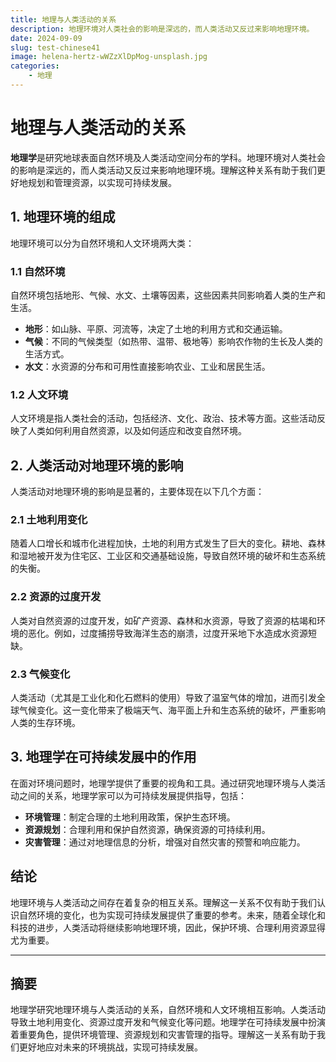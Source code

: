```yaml
---
title: 地理与人类活动的关系
description: 地理环境对人类社会的影响是深远的，而人类活动又反过来影响地理环境。
date: 2024-09-09
slug: test-chinese41
image: helena-hertz-wWZzXlDpMog-unsplash.jpg
categories:
    - 地理
---
```

# 地理与人类活动的关系

**地理学**是研究地球表面自然环境及人类活动空间分布的学科。地理环境对人类社会的影响是深远的，而人类活动又反过来影响地理环境。理解这种关系有助于我们更好地规划和管理资源，以实现可持续发展。

## 1. 地理环境的组成

地理环境可以分为自然环境和人文环境两大类：

### 1.1 自然环境

自然环境包括地形、气候、水文、土壤等因素，这些因素共同影响着人类的生产和生活。

- **地形**：如山脉、平原、河流等，决定了土地的利用方式和交通运输。
- **气候**：不同的气候类型（如热带、温带、极地等）影响农作物的生长及人类的生活方式。
- **水文**：水资源的分布和可用性直接影响农业、工业和居民生活。

### 1.2 人文环境

人文环境是指人类社会的活动，包括经济、文化、政治、技术等方面。这些活动反映了人类如何利用自然资源，以及如何适应和改变自然环境。

## 2. 人类活动对地理环境的影响

人类活动对地理环境的影响是显著的，主要体现在以下几个方面：

### 2.1 土地利用变化

随着人口增长和城市化进程加快，土地的利用方式发生了巨大的变化。耕地、森林和湿地被开发为住宅区、工业区和交通基础设施，导致自然环境的破坏和生态系统的失衡。

### 2.2 资源的过度开发

人类对自然资源的过度开发，如矿产资源、森林和水资源，导致了资源的枯竭和环境的恶化。例如，过度捕捞导致海洋生态的崩溃，过度开采地下水造成水资源短缺。

### 2.3 气候变化

人类活动（尤其是工业化和化石燃料的使用）导致了温室气体的增加，进而引发全球气候变化。这一变化带来了极端天气、海平面上升和生态系统的破坏，严重影响人类的生存环境。

## 3. 地理学在可持续发展中的作用

在面对环境问题时，地理学提供了重要的视角和工具。通过研究地理环境与人类活动之间的关系，地理学家可以为可持续发展提供指导，包括：

- **环境管理**：制定合理的土地利用政策，保护生态环境。
- **资源规划**：合理利用和保护自然资源，确保资源的可持续利用。
- **灾害管理**：通过对地理信息的分析，增强对自然灾害的预警和响应能力。

## 结论

地理环境与人类活动之间存在着复杂的相互关系。理解这一关系不仅有助于我们认识自然环境的变化，也为实现可持续发展提供了重要的参考。未来，随着全球化和科技的进步，人类活动将继续影响地理环境，因此，保护环境、合理利用资源显得尤为重要。

---

## 摘要

地理学研究地理环境与人类活动的关系，自然环境和人文环境相互影响。人类活动导致土地利用变化、资源过度开发和气候变化等问题。地理学在可持续发展中扮演着重要角色，提供环境管理、资源规划和灾害管理的指导。理解这一关系有助于我们更好地应对未来的环境挑战，实现可持续发展。